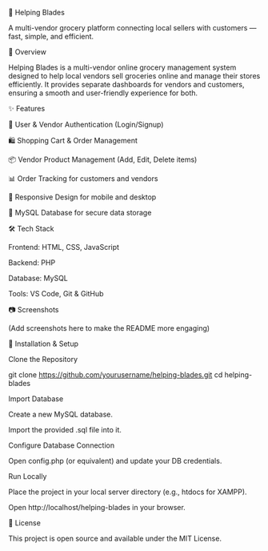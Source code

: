 🛒 Helping Blades

A multi-vendor grocery platform connecting local sellers with customers — fast, simple, and efficient.

📌 Overview

Helping Blades is a multi-vendor online grocery management system designed to help local vendors sell groceries online and manage their stores efficiently.
It provides separate dashboards for vendors and customers, ensuring a smooth and user-friendly experience for both.

✨ Features

🔐 User & Vendor Authentication (Login/Signup)

🛍️ Shopping Cart & Order Management

📦 Vendor Product Management (Add, Edit, Delete items)

📊 Order Tracking for customers and vendors

📱 Responsive Design for mobile and desktop

💾 MySQL Database for secure data storage

🛠️ Tech Stack

Frontend: HTML, CSS, JavaScript

Backend: PHP

Database: MySQL

Tools: VS Code, Git & GitHub

📷 Screenshots

(Add screenshots here to make the README more engaging)

🚀 Installation & Setup

Clone the Repository

git clone https://github.com/yourusername/helping-blades.git
cd helping-blades


Import Database

Create a new MySQL database.

Import the provided .sql file into it.

Configure Database Connection

Open config.php (or equivalent) and update your DB credentials.

Run Locally

Place the project in your local server directory (e.g., htdocs for XAMPP).

Open http://localhost/helping-blades in your browser.

📄 License

This project is open source and available under the MIT License.
